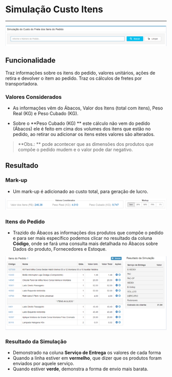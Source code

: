 # Simulação Custo Itens

---

![](/assets/SimulacaoCustoFreteItensPedido01.png)

## Funcionalidade

Traz informações sobre os itens do pedido, valores unitários, ações de retira e devolver o item ao pedido. Traz os cálculos de fretes por transportadora.

### Valores Considerados

* As informações vêm do Ábacos, Valor dos Itens (total com itens), Peso Real (KG) e Peso Cubado (KG).

* Sobre o **Peso Cubado (KG) ** este cálculo não vem do pedido (Ábacos) ele é feito em cima dos volumes dos itens que estão no pedido, ao retirar ou adicionar os itens estes valores são alterados.
 > **Obs.: ** pode acontecer que as dimensões dos produtos que compõe o pedido mudem e o valor pode dar negativo.

## Resultado

### Mark-up

* Um mark-up é adicionado ao custo total, para geração de lucro.

![](/assets/SimulacaoCustoFreteItensPedido02.png)

### Itens do Pedido

* Trazido do Ábacos as informações dos produtos que compõe o pedido e para ser mais específico podemos clicar no resultado da coluna **Código**, onde se fará uma consulta mais detalhada no Ábacos sobre Dados do produto, Fornecedores e Estoque.

![](/assets/SimulacaoCustoFreteItensPedido03.png)

### Resultado da Simulação

* Demonstrado na coluna **Serviço de Entrega** os valores de cada forma
 * Quando a linha estiver em **vermelho**, que dizer que os produtos foram enviados por aquele serviço.
 * Quando estiver **verde**, demonstra a forma de envio mais barata.